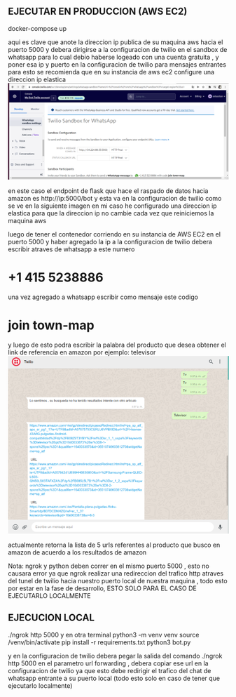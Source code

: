 
## EJECUTAR EN PRODUCCION (AWS EC2)

docker-compose up

aqui es clave que anote la direccion ip publica de su maquina aws hacia el puerto 5000 y debera dirigirse  a la configuracion de twilio en el 
sandbox de whatsapp para lo cual debio haberse logeado con una cuenta gratuita , y poner esa ip y puerto en la configuracion de twilio para mensajes entrantes
para esto se recomienda que en su instancia de aws ec2 configure una direccion ip elastica
 ![alt text](https://github.com/sebas1017/chatbot_project/blob/main/sandbox_configuration_whatsapp.png/?raw=true)
 
 en este caso el endpoint de flask que hace el raspado de datos hacia amazon es http://ip:5000/bot  y esta va en la configuracion de twilio como 
 se ve en la siguiente imagen
 en mi caso he configurado una direccion ip elastica para que la direccion ip no cambie cada vez que reiniciemos la maquina aws 


luego de tener el contenedor corriendo en su instancia de AWS EC2 en el puerto 5000 y haber agregado la ip a la configuracion  de twilio
debera escribir atraves de whatsapp a este numero

# +1 415 5238886


una vez agregado a whatsapp escribir como mensaje este codigo

# join town-map

y luego de esto podra escribir la palabra del producto que desea obtener el link de referencia en amazon
por ejemplo:
televisor
 ![alt text](https://github.com/sebas1017/chatbot_project/blob/main/results.png/?raw=true)

actualmente retorna la lista de 5 urls referentes al producto que busco en amazon de acuerdo a los resultados de amazon


Nota:
ngrok y python deben correr en el mismo puerto 5000 , esto no causara error ya que ngrok
realizar una redireccion del trafico http atraves del tunel de twilio  hacia nuestro puerto local
de nuestra maquina , todo esto por estar en la fase de desarrollo, ESTO SOLO PARA EL CASO DE EJECUTARLO LOCALMENTE

## EJECUCION LOCAL
./ngrok http 5000 
y en otra terminal 
python3 -m venv venv
source /venv/bin/activate
pip install -r requirements.txt
python3 bot.py

y en la configuracion de twilio debera pegar la salida del comando ./ngrok http 5000 en el parametro url forwarding , debera copiar
ese url en la configuracion de twilio ya que esto debe redirigir el trafico del chat de whatsapp entrante a su puerto local
(todo esto solo en caso de tener que ejecutarlo localmente)







